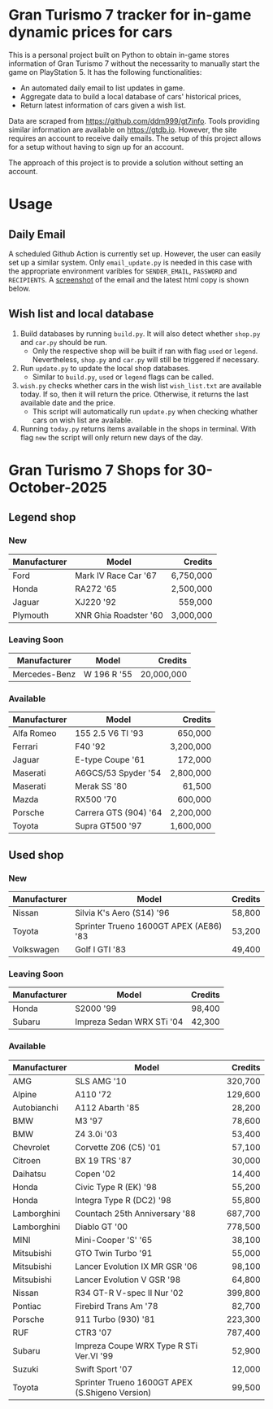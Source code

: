 # Gran Turismo 7 tracker for in-game dynamic prices for cars

This is a personal project built on Python to obtain in-game stores information of Gran Turismo 7 without the necessarity to manually start the game on PlayStation 5. It has the following functionalities:

- An automated daily email to list updates in game.
- Aggregate data to build a local database of cars' historical prices,
- Return latest information of cars given a wish list.

Data are scraped from https://github.com/ddm999/gt7info. Tools providing similar information are available on https://gtdb.io. However, the site requires an account to receive daily emails. The setup of this project allows for a setup without having to sign up for an account.

The approach of this project is to provide a solution without setting an account.

# Usage

## Daily Email

A scheduled Github Action is currently set up. However, the user can easily set up a similar system. Only `email_update.py` is needed in this case with the appropriate environment varibles for `SENDER_EMAIL`, `PASSWORD` and `RECIPIENTS`. A [screenshot](https://raw.githubusercontent.com/marcohoucheng/Gran-Turismo-7-Price-Tracker/main/data/email_screenshot.png) of the email and the latest html copy is shown below.

## Wish list and local database

1. Build databases by running `build.py`. It will also detect whether `shop.py` and `car.py` should be run.
    - Only the respective shop will be built if ran with flag `used` or `legend`. Nevertheless, `shop.py` and `car.py` will still be triggered if necessary.
2. Run `update.py` to update the local shop databases.
    - Similar to `build.py`, `used` or `legend` flags can be called.
3. `wish.py` checks whether cars in the wish list `wish_list.txt` are available today. If so, then it will return the price. Otherwise, it returns the last available date and the price.
    - This script will automatically run `update.py` when checking whather cars on wish list are available.
4. Running `today.py` returns items available in the shops in terminal. With flag `new` the script will only return new days of the day.


# Gran Turismo 7 Shops for 30-October-2025



## Legend shop

### New
 | Manufacturer | Model | Credits |
 | --- | --- | --: |
|Ford|Mark IV Race Car '67|6,750,000|
|Honda|RA272 '65|2,500,000|
|Jaguar|XJ220 '92|559,000|
|Plymouth|XNR Ghia Roadster '60|3,000,000|

### Leaving Soon
 | Manufacturer | Model | Credits |
 | --- | --- | --: |
|Mercedes-Benz|W 196 R '55|20,000,000|

### Available
 | Manufacturer | Model | Credits |
 | --- | --- | --: |
|Alfa Romeo|155 2.5 V6 TI '93|650,000|
|Ferrari|F40 '92|3,200,000|
|Jaguar|E-type Coupe '61|172,000|
|Maserati|A6GCS/53 Spyder '54|2,800,000|
|Maserati|Merak SS '80|61,500|
|Mazda|RX500 '70|600,000|
|Porsche|Carrera GTS (904) '64|2,200,000|
|Toyota|Supra GT500 '97|1,600,000|


## Used shop

### New
 | Manufacturer | Model | Credits |
 | --- | --- | --: |
|Nissan|Silvia K's Aero (S14) '96|58,800|
|Toyota|Sprinter Trueno 1600GT APEX (AE86) '83|53,200|
|Volkswagen|Golf I GTI '83|49,400|

### Leaving Soon
 | Manufacturer | Model | Credits |
 | --- | --- | --: |
|Honda|S2000 '99|98,400|
|Subaru|Impreza Sedan WRX STi '04|42,300|

### Available
 | Manufacturer | Model | Credits |
 | --- | --- | --: |
|AMG|SLS AMG '10|320,700|
|Alpine|A110 '72|129,600|
|Autobianchi|A112 Abarth '85|28,200|
|BMW|M3 '97|78,600|
|BMW|Z4 3.0i '03|53,400|
|Chevrolet|Corvette Z06 (C5) '01|57,100|
|Citroen|BX 19 TRS '87|30,000|
|Daihatsu|Copen '02|14,400|
|Honda|Civic Type R (EK) '98|55,200|
|Honda|Integra Type R (DC2) '98|55,800|
|Lamborghini|Countach 25th Anniversary '88|687,700|
|Lamborghini|Diablo GT '00|778,500|
|MINI|Mini-Cooper 'S' '65|38,100|
|Mitsubishi|GTO Twin Turbo '91|55,000|
|Mitsubishi|Lancer Evolution IX MR GSR '06|98,100|
|Mitsubishi|Lancer Evolution V GSR '98|64,800|
|Nissan|R34 GT-R V-spec II Nur '02|399,800|
|Pontiac|Firebird Trans Am '78|82,700|
|Porsche|911 Turbo (930) '81|223,300|
|RUF|CTR3 '07|787,400|
|Subaru|Impreza Coupe WRX Type R STi Ver.VI '99|52,900|
|Suzuki|Swift Sport '07|12,000|
|Toyota|Sprinter Trueno 1600GT APEX (S.Shigeno Version)|99,500|
